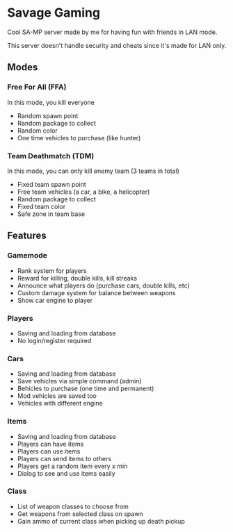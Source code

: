 # Savage Gaming

Cool SA-MP server made by me for having fun with friends in LAN mode.

This server doesn't handle security and cheats since it's made for LAN only.

## Modes

### Free For All (FFA)

In this mode, you kill everyone

- Random spawn point
- Random package to collect
- Random color
- One time vehicles to purchase (like hunter)

### Team Deathmatch (TDM)

In this mode, you can only kill enemy team (3 teams in total)

- Fixed team spawn point
- Free team vehicles (a car, a bike, a helicopter)
- Random package to collect
- Fixed team color
- Safe zone in team base

## Features

### Gamemode

- Rank system for players
- Reward for killing, double kills, kill streaks
- Announce what players do (purchase cars, double kills, etc)
- Custom damage system for balance between weapons
- Show car engine to player

### Players

- Saving and loading from database
- No login/register required

### Cars

- Saving and loading from database
- Save vehicles via simple command (admin)
- Behicles to purchase (one time and permanent)
- Mod vehicles are saved too
- Vehicles with different engine

### Items

- Saving and loading from database
- Players can have items
- Players can use items
- Players can send items to others
- Players get a random item every x min
- Dialog to see and use items easily

### Class

- List of weapon classes to choose from
- Get weapons from selected class on spawn
- Gain ammo of current class when picking up death pickup
